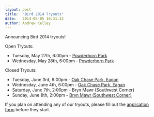 ```yaml
---
layout: post
title:  "Bird 2014 Tryouts"
date:   2014-05-05 10:31:12
author: Andrew Kelley
---
```


Announcing Bird 2014 tryouts!

Open Tryouts:

*  Tuesday, May 27th, 6:00pm - [Powderhorn Park][php]
*  Wednesday, May 28th, 6:00pm - [Powderhorn Park][php]

<!--more-->

Closed Tryouts:

*  Tuesday, June 3rd, 6:00pm - [Oak Chase Park, Eagan][ocp]
*  Wednesday, June 4th, 6:00pm - [Oak Chase Park, Eagan][ocp]
*  Saturday, June 7th, 2:00pm - [Bryn Mawr (Southwest Corner)][bmm]
*  Sunday, June 8th, 2:00pm - [Bryn Mawr (Southwest Corner)][bmm]

If you plan on attending any of our tryouts, please fill out the [application form][form] before they start.

[bmm]: https://www.google.com/maps/place/Bryn+Mawr+Meadows/@44.9722457,-93.3035376,17z/data=!4m2!3m1!1s0x52b3331fc3de6b9b:0x478f44676f84ff67
[ocp]: https://www.google.com/maps/place/4400+Oak+Chase+Rd/@44.7973262,-93.1542592,18z/data=!4m2!3m1!1s0x87f6326db93eff77:0xc8fdc86ec10f2b8
[php]: https://www.google.com/maps/preview?ie=UTF-8&q=Powderhorn+Lake+Park&fb=1&gl=us&hq=powderhorn+park&cid=17274374073377550038&ei=aiCCU-KMJceqyASFi4GoCA&ved=0CKcBEPwSMAo
[form]: https://docs.google.com/forms/d/1tf_g3SX7d9IpnzyZmsX_pYX5AKe8rzN-FZk_XJ83pnU/viewform?sid&c=0&w=1&token&usp=mail_form_link